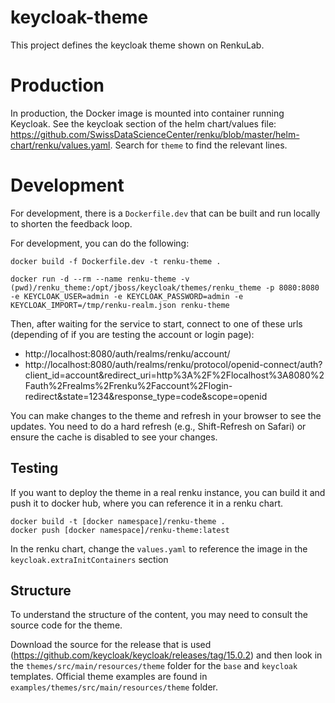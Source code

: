 # keycloak-theme

This project defines the keycloak theme shown on RenkuLab.

# Production

In production, the Docker image is mounted into container running Keycloak. See the keycloak section of the helm chart/values file: https://github.com/SwissDataScienceCenter/renku/blob/master/helm-chart/renku/values.yaml. Search for `theme` to find the relevant lines.

# Development

For development, there is a `Dockerfile.dev` that can be built and run locally to shorten the feedback loop.

For development, you can do the following:

```
docker build -f Dockerfile.dev -t renku-theme .

docker run -d --rm --name renku-theme -v (pwd)/renku_theme:/opt/jboss/keycloak/themes/renku_theme -p 8080:8080 -e KEYCLOAK_USER=admin -e KEYCLOAK_PASSWORD=admin -e KEYCLOAK_IMPORT=/tmp/renku-realm.json renku-theme
```

Then, after waiting for the service to start, connect to one of these urls (depending of if you are testing the account or login page):
* http://localhost:8080/auth/realms/renku/account/
* http://localhost:8080/auth/realms/renku/protocol/openid-connect/auth?client_id=account&redirect_uri=http%3A%2F%2Flocalhost%3A8080%2Fauth%2Frealms%2Frenku%2Faccount%2Flogin-redirect&state=1234&response_type=code&scope=openid

You can make changes to the theme and refresh in your browser to see the updates. You need to do a hard refresh (e.g., Shift-Refresh on Safari) or ensure the cache is disabled to see your changes.

## Testing

If you want to deploy the theme in a real renku instance, you can build it and push it to docker hub, where you can reference it in a renku chart.

```
docker build -t [docker namespace]/renku-theme .
docker push [docker namespace]/renku-theme:latest
```

In the renku chart, change the `values.yaml` to reference the image in the `keycloak.extraInitContainers` section

## Structure

To understand the structure of the content, you may need to consult the source code for the theme.

Download the source for the release that is used (https://github.com/keycloak/keycloak/releases/tag/15.0.2) and then look in the `themes/src/main/resources/theme` folder for the `base` and `keycloak` templates. Official theme examples are found in `examples/themes/src/main/resources/theme` folder.

